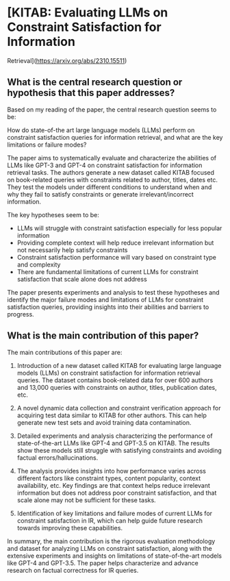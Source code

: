 # [KITAB: Evaluating LLMs on Constraint Satisfaction for Information
  Retrieval](https://arxiv.org/abs/2310.15511)

## What is the central research question or hypothesis that this paper addresses?

 Based on my reading of the paper, the central research question seems to be: 

How do state-of-the art large language models (LLMs) perform on constraint satisfaction queries for information retrieval, and what are the key limitations or failure modes?

The paper aims to systematically evaluate and characterize the abilities of LLMs like GPT-3 and GPT-4 on constraint satisfaction for information retrieval tasks. The authors generate a new dataset called KITAB focused on book-related queries with constraints related to author, titles, dates etc. They test the models under different conditions to understand when and why they fail to satisfy constraints or generate irrelevant/incorrect information. 

The key hypotheses seem to be:

- LLMs will struggle with constraint satisfaction especially for less popular information
- Providing complete context will help reduce irrelevant information but not necessarily help satisfy constraints 
- Constraint satisfaction performance will vary based on constraint type and complexity
- There are fundamental limitations of current LLMs for constraint satisfaction that scale alone does not address

The paper presents experiments and analysis to test these hypotheses and identify the major failure modes and limitations of LLMs for constraint satisfaction queries, providing insights into their abilities and barriers to progress.


## What is the main contribution of this paper?

 The main contributions of this paper are:

1. Introduction of a new dataset called KITAB for evaluating large language models (LLMs) on constraint satisfaction for information retrieval queries. The dataset contains book-related data for over 600 authors and 13,000 queries with constraints on author, titles, publication dates, etc.

2. A novel dynamic data collection and constraint verification approach for acquiring test data similar to KITAB for other authors. This can help generate new test sets and avoid training data contamination.

3. Detailed experiments and analysis characterizing the performance of state-of-the-art LLMs like GPT-4 and GPT-3.5 on KITAB. The results show these models still struggle with satisfying constraints and avoiding factual errors/hallucinations.

4. The analysis provides insights into how performance varies across different factors like constraint types, content popularity, context availability, etc. Key findings are that context helps reduce irrelevant information but does not address poor constraint satisfaction, and that scale alone may not be sufficient for these tasks.

5. Identification of key limitations and failure modes of current LLMs for constraint satisfaction in IR, which can help guide future research towards improving these capabilities.

In summary, the main contribution is the rigorous evaluation methodology and dataset for analyzing LLMs on constraint satisfaction, along with the extensive experiments and insights on limitations of state-of-the-art models like GPT-4 and GPT-3.5. The paper helps characterize and advance research on factual correctness for IR queries.
